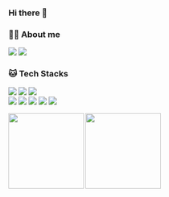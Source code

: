 ### Hi there 👋

<!--
**iysh321/iysh321** is a ✨ _special_ ✨ repository because its `README.md` (this file) appears on your GitHub profile.

Here are some ideas to get you started:

- 🔭 I’m currently working on ...
- 🌱 I’m currently learning ...
- 👯 I’m looking to collaborate on ...
- 🤔 I’m looking for help with ...
- 💬 Ask me about ...
- 📫 How to reach me: ...
- 😄 Pronouns: ...
- ⚡ Fun fact: ...
-->

### 👨‍💻  About me
<p>
  <a href="https://vvs1.tistory.com" target="_blank"><img src="https://img.shields.io/badge/tistory-000000?style=flat&logo=tistory&logoColor=white"></a>
  <a href="iysh321@gmail.com" target="_blank"><img src="https://img.shields.io/badge/iysh321@gmail.com-333333?style=flat-square&logo=Gmail&logoColor=white"></a> 
</p>

### 🐱  Tech Stacks

<div>
  <p img align="left">
    <img src="https://img.shields.io/badge/java-007396?style=flat&logo=java&logoColor=white"> 
    <img src="https://img.shields.io/badge/JavaScript-F7DF1E?style=flat&logo=javascript&logoColor=white">
    <img src="https://img.shields.io/badge/TypeScript-3178C6?style=flat&logo=typescript&logoColor=white"> 
    </br>
    <img src="https://img.shields.io/badge/spring-6DB33F?style=flat&logo=spring&logoColor=white"> 
    <img src="https://img.shields.io/badge/NodeJS-339933?style=flat&logo=nodedotjs&logoColor=white"> 
    <img src="https://img.shields.io/badge/NestJS-E0234E?style=flat&logo=nestjs&logoColor=white"> 
    <img src="https://img.shields.io/badge/MySQL-4479A1?style=flat&logo=mysql&logoColor=white"> 
    <img src="https://img.shields.io/badge/AWS-232F3E?style=flat&logo=amazonaws&logoColor=white">
  </p>
  
<p>
  <img
       align="left"
       src="https://github-readme-stats.vercel.app/api?username=iysh321&show_icons=true&layout=compact&theme=cobalt" 
       height="150px"/>

  <img 
       src="https://github-readme-stats.vercel.app/api/top-langs/?username=iysh321&layout=compact&theme=cobalt" 
       height="150px"/>
</p>
